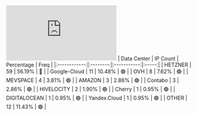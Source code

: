 ![Diagramm](https://github.com/obajay/StateSync-snapshots/blob/main/Projects/Umee/1/README.md)
| Data Center | IP Count | Percentage | Freq |
|:------------:|:--------:|:-----------:|:-----:|
| HETZNER | 59 | 56.19% | 🔴 |
| Google-Cloud | 11 | 10.48% | 🟢 |
| OVH | 8 | 7.62% | 🟢 |
| MEVSPACE | 4 | 3.81% | 🟢 |
| AMAZON | 3 | 2.86% | 🟢 |
| Contabo | 3 | 2.86% | 🟢 |
| HIVELOCITY | 2 | 1.90% | 🟢 |
| Cherry | 1 | 0.95% | 🟢 |
| DIGITALOCEAN | 1 | 0.95% | 🟢 |
| Yandex.Cloud | 1 | 0.95% | 🟢 |
| OTHER | 12 | 11.43% | 🟢 |